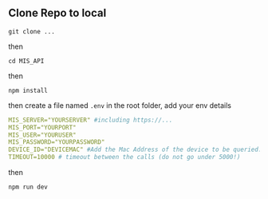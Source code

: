 
## Clone Repo to local 

 ```
 git clone ...
 ``` 
then 
```
cd MIS_API
```
then 
```
npm install
```
then create a file named `.env` in the root folder, add your env details

```yaml
MIS_SERVER="YOURSERVER" #including https://...
MIS_PORT="YOURPORT"
MIS_USER="YOURUSER"
MIS_PASSWORD="YOURPASSWORD"
DEVICE_ID="DEVICEMAC" #Add the Mac Address of the device to be queried. (only one device...)
TIMEOUT=10000 # timeout between the calls (do not go under 5000!)
```
then

```
npm run dev
```
